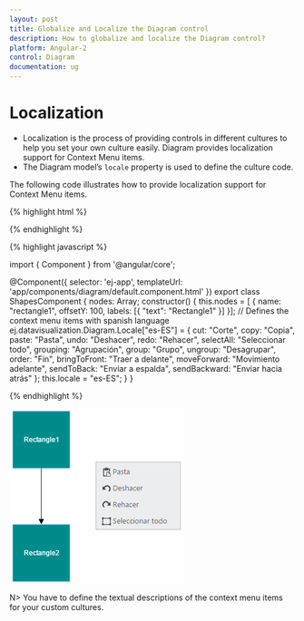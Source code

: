 ```yaml
---
layout: post
title: Globalize and Localize the Diagram control
description: How to globalize and localize the Diagram control?
platform: Angular-2
control: Diagram
documentation: ug
---
```


# Localization

* Localization is the process of providing controls in different cultures to help you set your own culture easily. Diagram provides localization support for Context Menu items.
* The Diagram model’s `locale` property is used to define the culture code. 

The following code illustrates how to provide localization support for Context Menu items.

{% highlight html %}

<div>
    <ej-diagram  id="diagramCore" width="100%" height="700px" [nodes]="nodes" [locale]="locale">
    </ej-diagram>
</div>

{% endhighlight %}

{% highlight javascript %}

import { Component } from '@angular/core';

@Component({
  selector: 'ej-app',
  templateUrl: 'app/components/diagram/default.component.html'
})
export class ShapesComponent {
    nodes: Array<any>;
    constructor() {
        this.nodes = [
            {
                name: "rectangle1",
                offsetY: 100,
                labels: [{
                    "text": "Rectangle1"
                }]
            }];
        // Defines the context menu items with spanish language
        ej.datavisualization.Diagram.Locale["es-ES"] = {
            cut: "Corte",
            copy: "Copia",
            paste: "Pasta",
            undo: "Deshacer",
            redo: "Rehacer",
            selectAll: "Seleccionar todo",
            grouping: "Agrupación",
            group: "Grupo",
            ungroup: "Desagrupar",
            order: "Fin",
            bringToFront: "Traer a delante",
            moveForward: "Movimiento adelante",
            sendToBack: "Enviar a espalda",
            sendBackward: "Enviar hacia atrás"
        };
        this.locale = "es-ES";
    }
}

{% endhighlight %}

![](/angular-2/Diagram/Localization_images/Localization_img1.png)

N> You have to define the textual descriptions of the context menu items for your custom cultures.